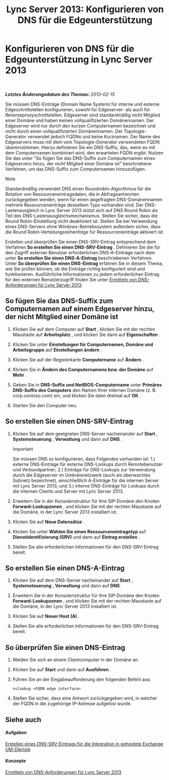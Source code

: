 ﻿---
title: 'Lync Server 2013: Konfigurieren von DNS für die Edgeunterstützung'
TOCTitle: Konfigurieren von DNS für die Edgeunterstützung
ms:assetid: 955493e6-aa29-424d-bb81-1ef87b3b15e3
ms:mtpsurl: https://technet.microsoft.com/de-de/library/Gg398756(v=OCS.15)
ms:contentKeyID: 49294793
ms.date: 05/19/2016
mtps_version: v=OCS.15
ms.translationtype: HT
---

# Konfigurieren von DNS für die Edgeunterstützung in Lync Server 2013

 

_**Letztes Änderungsdatum des Themas:** 2013-02-15_

Sie müssen DNS-Einträge (Domain Name System) für interne und externe Edgeschnittstellen konfigurieren, sowohl für Edgeserver- als auch für Reverseproxyschnittstellen. Edgeserver sind standardmäßig nicht Mitglied einer Domäne und haben keinen vollqualifizierten Domänennamen. Der Edgeserver wird nur durch den kurzen Computernamen bezeichnet und nicht durch einen vollqualifizierten Domänennamen. Der Topologie-Generator verwendet jedoch FQDNs und keine Kurznamen. Der Name des Edgeservers muss mit dem vom Topologie-Generator verwendeten FQDN übereinstimmen. Hierzu definieren Sie ein DNS-Suffix, das, wenn es mit dem Computernamen kombiniert wird, den erwarteten FQDN ergibt. Nutzen Sie das unter "So fügen Sie das DNS-Suffix zum Computernamen eines Edgeservers hinzu, der nicht Mitglied einer Domäne ist" beschriebene Verfahren, um das DNS-Suffix zum Computernamen hinzuzufügen.


> [!NOTE]
> Standardmäßig verwendet DNS einen Roundrobin-Algorithmus für die Rotation von Ressourceneintragsdaten, die in Abfrageantworten zurückgegeben werden, wenn für einen abgefragten DNS-Domänennamen mehrere Ressourceneinträge desselben Typs vorhanden sind. Der DNS-Lastenausgleich in Lync Server 2013 stützt sich auf DNS Round Robin als Teil des DNS-Lastenausgleichsmechanismus. Stellen Sie sicher, dass die Round Robin-Einstellung nicht deaktiviert ist. Stellen Sie bei Verwendung eines DNS-Servers ohne Windows-Betriebssystem außerdem sicher, dass die Round Robin-Verteilungsreihenfolge für Ressourceneinträge aktiviert ist.



Erstellen und überprüfen Sie einen DNS-SRV-Eintrag entsprechend dem Verfahren **So erstellen Sie einen DNS-SRV-Eintrag** . Definieren Sie die für den Zugriff externer Benutzer erforderlichen DNS-A-Einträge nach dem unter **So erstellen Sie einen DNS-A-Eintrag** beschriebenen Verfahren. Unter **So überprüfen Sie einen DNS-Eintrag** erfahren Sie in diesem Thema, wie Sie prüfen können, ob die Einträge richtig konfiguriert sind und funktionieren. Ausführliche Informationen zu jedem erforderlichen Eintrag für den externen Benutzerzugriff finden Sie unter [Ermitteln von DNS-Anforderungen für Lync Server 2013](lync-server-2013-determine-dns-requirements.md).

## So fügen Sie das DNS-Suffix zum Computernamen auf einem Edgeserver hinzu, der nicht Mitglied einer Domäne ist

1.  Klicken Sie auf dem Computer auf **Start** , klicken Sie mit der rechten Maustaste auf **Arbeitsplatz** , und klicken Sie dann auf **Eigenschaften** .

2.  Klicken Sie unter **Einstellungen für Computernamen, Domäne und Arbeitsgruppe** auf **Einstellungen ändern** .

3.  Klicken Sie auf der Registerkarte **Computername** auf **Ändern** .

4.  Klicken Sie in **Ändern des Computernamens bzw. der Domäne** auf **Mehr** .

5.  Geben Sie in **DNS-Suffix und NetBIOS-Computername** unter **Primäres DNS-Suffix des Computers** den Namen Ihrer internen Domäne (z. B. corp.contoso.com) ein, und klicken Sie dann dreimal auf **OK** .

6.  Starten Sie den Computer neu.

## So erstellen Sie einen DNS-SRV-Eintrag

1.  Klicken Sie auf dem geeigneten DNS-Server nacheinander auf **Start** , **Systemsteuerung** , **Verwaltung** und dann auf **DNS** .
    

    > [!IMPORTANT]
    > Sie müssen DNS so konfigurieren, dass Folgendes vorhanden ist: 1.) externe DNS-Einträge für externe DNS-Lookups durch Remotebenutzer und Verbundpartner; 2.) Einträge für DNS-Lookups zur Verwendung durch die Edgeserver im Umkreisnetzwerk (auch als überwachtes Subnetz bezeichnet), einschließlich A-Einträge für die internen Server mit Lync Server 2013; und 3.) interne DNS-Einträge für Lookups durch die internen Clients und Server mit Lync Server 2013.



2.  Erweitern Sie in der Konsolenstruktur für Ihre SIP-Domäne den Knoten **Forward-Lookupzonen** , und klicken Sie mit der rechten Maustaste auf die Domäne, in der Lync Server 2013 installiert ist.

3.  Klicken Sie auf **Neue Datensätze** .

4.  Klicken Sie unter **Wählen Sie einen Ressourceneintragstyp** auf **Dienstidentifizierung (SRV)** und dann auf **Eintrag erstellen** .

5.  Stellen Sie alle erforderlichen Informationen für den DNS-SRV-Eintrag bereit.

## So erstellen Sie einen DNS-A-Eintrag

1.  Klicken Sie auf dem DNS-Server nacheinander auf **Start** , **Systemsteuerung** , **Verwaltung** und dann auf **DNS** .

2.  Erweitern Sie in der Konsolenstruktur für Ihre SIP-Domäne den Knoten **Forward-Lookupzonen** , und klicken Sie mit der rechten Maustaste auf die Domäne, in der Lync Server 2013 installiert ist.

3.  Klicken Sie auf **Neuer Host (A)** .

4.  Stellen Sie alle erforderlichen Informationen für den DNS-SRV-Eintrag bereit.

## So überprüfen Sie einen DNS-Eintrag

1.  Melden Sie sich an einem Clientcomputer in der Domäne an.

2.  Klicken Sie auf **Start** und dann auf **Ausführen** .

3.  Führen Sie an der Eingabeaufforderung den folgenden Befehl aus:
    
        nslookup <FQDN edge interface>

4.  Stellen Sie sicher, dass eine Antwort zurückgegeben wird, in welcher der FQDN in die zugehörige IP-Adresse aufgelöst wurde.

## Siehe auch

#### Aufgaben

[Erstellen eines DNS-SRV-Eintrags für die Integration in gehostete Exchange UM-Dienste](lync-server-2013-create-a-dns-srv-record-for-integration-with-hosted-exchange-um.md)  

#### Konzepte

[Ermitteln von DNS-Anforderungen für Lync Server 2013](lync-server-2013-determine-dns-requirements.md)

